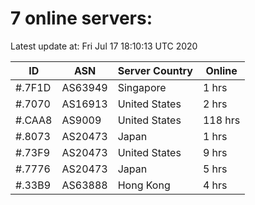 # 7 online servers:

Latest update at: Fri Jul 17 18:10:13 UTC 2020

| ID | ASN | Server Country | Online |
| -- | --- | -------------- | ------ |
| #.7F1D | AS63949 | Singapore | 1 hrs |
| #.7070 | AS16913 | United States | 2 hrs |
| #.CAA8 | AS9009 | United States | 118 hrs |
| #.8073 | AS20473 | Japan | 1 hrs |
| #.73F9 | AS20473 | United States | 9 hrs |
| #.7776 | AS20473 | Japan | 5 hrs |
| #.33B9 | AS63888 | Hong Kong | 4 hrs |

